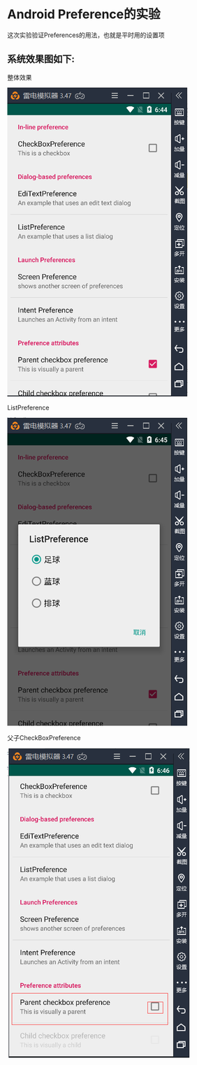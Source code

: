 # Android Preference的实验
这次实验验证Preferences的用法，也就是平时用的设置项
## 系统效果图如下:
整体效果

![整体效果](https://github.com/123012016018/AndroidExperiment/raw/master/FragmentPreference/screenshots/1.png)

ListPreference

![ListPreference](https://github.com/123012016018/AndroidExperiment/raw/master/FragmentPreference/screenshots/2.png)

父子CheckBoxPreference

![父子CheckBoxPreference](https://github.com/123012016018/AndroidExperiment/raw/master/FragmentPreference/screenshots/3.png)

